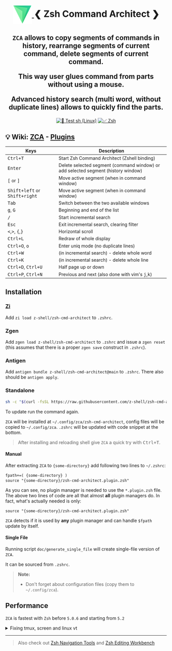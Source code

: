 <h1 align="center">
  <a href="https://github.com/z-shell/zi">
    <img align="center" src="https://github.com/z-shell/zi/raw/main/docs/images/logo.png" alt="Logo" width="60px" height="60px" />
  </a> ❮ Zsh Command Architect ❯
</h1>
<h2 align="center">
  <p><samp><code>ZCA</code></samp> allows to copy segments of commands in history, rearrange segments of current command, delete segments of current command. </p>
  <p>This way user glues command from parts without using a mouse.</p><p> Advanced history search (multi word, without duplicate lines) allows to quickly find the parts.</p>
</h2>
<!-- <p><img align="center" src="https://raw.githubusercontent.com/z-shell/z-a-rust/main/docs/images/annex-rust.gif" alt="Zi annex rust" width="100%" height="auto" /></p> -->

<div align="center">

[![🐧 Test sh (Linux)](https://github.com/z-shell/zsh-cmd-architect/actions/workflows/test-sh.yml/badge.svg)](https://github.com/z-shell/zsh-cmd-architect/actions/workflows/test-sh.yml) [![✅ Zsh](https://github.com/z-shell/zsh-cmd-architect/actions/workflows/zsh-n.yml/badge.svg)](https://github.com/z-shell/zsh-cmd-architect/actions/workflows/zsh-n.yml)

</div>

## 💡 Wiki: [ZCA](https://wiki.zshell.dev/ecosystem/plugins/zsh-cmd-architect) - [Plugins](https://wiki.zshell.dev/ecosystem/category/%EF%B8%8F-plugins)

| Keys                                                                                        | Description                                                                       |
| ------------------------------------------------------------------------------------------- | --------------------------------------------------------------------------------- |
| <kbd><kbd>Ctrl</kbd>+<kbd>T</kbd></kbd>                                                     | Start Zsh Command Architect (Zshell binding)                                      |
| <kbd>Enter</kbd>                                                                            | Delete selected segment (command window) or add selected segment (history window) |
| <kbd>[</kbd> or <kbd>]</kbd>                                                                | Move active segment (when in command window)                                      |
| <kbd><kbd>Shift</kbd>+<kbd>left</kbd></kbd> or <kbd><kbd>Shift</kbd>+<kbd>right</kbd></kbd> | Move active segment (when in command window)                                      |
| <kbd>Tab</kbd>                                                                              | Switch between the two available windows                                          |
| <kbd>g</kbd>, <kbd>G</kbd>                                                                  | Beginning and end of the list                                                     |
| <kbd>/</kbd>                                                                                | Start incremental search                                                          |
| <kbd>Esc</kbd>                                                                              | Exit incremental search, clearing filter                                          |
| <kbd><</kbd>,<kbd>></kbd>, <kbd>{</kbd>,<kbd>}</kbd>                                        | Horizontal scroll                                                                 |
| <kbd><kbd>Ctrl</kbd>+<kbd>L</kbd></kbd>                                                     | Redraw of whole display                                                           |
| <kbd><kbd>Ctrl</kbd>+<kbd>O</kbd></kbd>, <kbd>o</kbd>                                       | Enter uniq mode (no duplicate lines)                                              |
| <kbd><kbd>Ctrl</kbd>+<kbd>W</kbd></kbd>                                                     | (in incremental search) - delete whole word                                       |
| <kbd><kbd>Ctrl</kbd>+<kbd>K</kbd></kbd>                                                     | (in incremental search) - delete whole line                                       |
| <kbd><kbd>Ctrl</kbd>+<kbd>D</kbd></kbd>, <kbd><kbd>Ctrl</kbd>+<kbd>U</kbd></kbd>            | Half page up or down                                                              |
| <kbd><kbd>Ctrl</kbd>+<kbd>P</kbd></kbd>, <kbd><kbd>Ctrl</kbd>+<kbd>N</kbd></kbd>            | Previous and next (also done with vim's <kbd>j</kbd>,<kbd>k</kbd>)                |

## Installation

### [Zi](https://github.com/z-shell/zi)

Add `zi load z-shell/zsh-cmd-architect` to `.zshrc`.

### Zgen

Add `zgen load z-shell/zsh-cmd-architect` to `.zshrc` and issue a `zgen reset` (this assumes that there is a proper `zgen save` construct in `.zshrc`).

### Antigen

Add `antigen bundle z-shell/zsh-cmd-architect@main` to `.zshrc`. There also should be `antigen apply`.

### Standalone

```sh
sh -c "$(curl -fsSL https://raw.githubusercontent.com/z-shell/zsh-cmd-architect/main/doc/install.sh)"
```

To update run the command again.

`ZCA` will be installed at `~/.config/zca/zsh-cmd-architect`, config files will be copied to `~/.config/zca`. `.zshrc` will be updated with code snippet at the bottom.

> After installing and reloading shell give `ZCA` a quick try with <kbd><kbd>Ctrl</kbd>+<kbd>T</kbd></kbd>.

#### Manual

After extracting `ZCA` to `{some-directory}` add following two lines to `~/.zshrc`:

```shell
fpath+=( {some-directory} )
source "{some-directory}/zsh-cmd-architect.plugin.zsh"
```

As you can see, no plugin manager is needed to use the `*.plugin.zsh`
file. The above two lines of code are all that almost **all** plugin
managers do. In fact, what's actually needed is only:

```shell
source "{some-directory}/zsh-cmd-architect.plugin.zsh"
```

`ZCA` detects if it is used by **any** plugin manager and can
handle `$fpath` update by itself.

#### Single File

Running script `doc/generate_single_file` will create single-file version of `ZCA`.

It can be sourced from `.zshrc`.

> **Note:**
>
> - Don't forget about configuration files (copy them to `~/.config/zca`).

## Performance

`ZCA` is fastest with `Zsh` before `5.0.6` and starting from `5.2`

<details>
<summary>Fixing tmux, screen and linux vt</summary>

If `TERM=screen-256color` (often a case for `tmux` and `screen` sessions) then
`ncv` terminfo capability will have `2`nd bit set. This in general means that
underline won't work. To fix this by creating your own `ncv=0`-equipped
terminfo file, run:

```shell
{ infocmp -x screen-256color; printf '\t%s\n' 'ncv@,'; } > /tmp/t && tic -x /tmp/t
```

A file will be created in directory `~/.terminfo` and will be automatically
used, `tmux` and `screen` will work. Similar is for Linux virtual terminal:

```shell
{ infocmp -x linux; printf '\t%s\n' 'ncv@,'; } > /tmp/t && tic -x /tmp/t
```

It will not display underline properly, but will instead highlight by a color,
which is quite nice. The same will not work for FreeBSD's vt, `ZCA` will detect
if that vt is used and will revert to highlighting elements via `reverse` mode.

</details>

<hr />

> Also check out [Zsh Navigation Tools](https://github.com/z-shell/zsh-navigation-tools) and [Zsh Editing Workbench](https://github.com/z-shell/zsh-editing-workbench)
